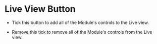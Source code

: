 # Live View Button

* Tick this button to add all of the Module's controls to the Live view.

* Remove this tick to remove all of the Module's controls from the Live view.

